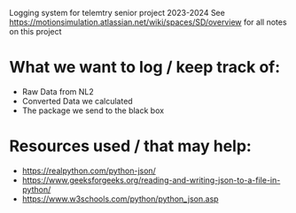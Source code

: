 Logging system for telemtry senior project 2023-2024
See https://motionsimulation.atlassian.net/wiki/spaces/SD/overview for all notes on this project


# What we want to log / keep track of:
- Raw Data from NL2
- Converted Data we calculated
- The package we send to the black box


# Resources used / that may help:
- https://realpython.com/python-json/
- https://www.geeksforgeeks.org/reading-and-writing-json-to-a-file-in-python/
- https://www.w3schools.com/python/python_json.asp

